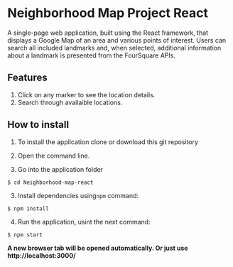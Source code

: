# Neighborhood Map Project React

A single-page web application, built using the React framework, that displays a Google Map of an area and various points of interest. Users can search all included landmarks and, when selected, additional information about a landmark is presented from the FourSquare APIs.


## Features

1. Click on any marker to see the location details.
2. Search through availaible locations.


## How to install

1. To install the application clone or download this git repository

2. Open the command line.

2. Go into the application folder

```
$ cd Neighborhood-map-react
```

3. Install dependencies using`npm` command:

```
$ npm install
```

4. Run the application, usint the next command:

```
$ npm start
```

**A new browser tab will be opened automatically. Or just use http://localhost:3000/**